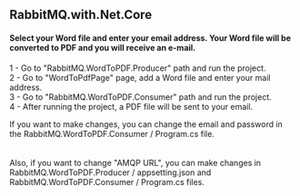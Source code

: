 ## RabbitMQ.with.Net.Core

#### Select your Word file and enter your email address. Your Word file will be converted to PDF and you will receive an e-mail.

1 - Go to "RabbitMQ.WordToPDF.Producer" path and run the project.<br/>
2 - Go to "WordToPdfPage" page, add a Word file and enter your mail address.<br/>
3 - Go to "RabbitMQ.WordToPDF.Consumer" path and run the project.<br/>
4 - After running the project, a PDF file will be sent to your email.<br/>


If you want to make changes, you can change the email and password in the RabbitMQ.WordToPDF.Consumer / Program.cs file.<br/>
<br/>
<br/>
Also, if you want to change "AMQP URL", you can make changes in RabbitMQ.WordToPDF.Producer / appsetting.json and RabbitMQ.WordToPDF.Consumer / Program.cs files.
